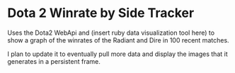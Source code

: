 # Dota 2 Winrate by Side Tracker
Uses the Dota2 WebApi and (insert ruby data visualization tool here) to show a graph of the winrates of the Radiant and Dire in 100 recent matches.

I plan to update it to eventually pull more data and display the images that it generates in a persistent frame.
